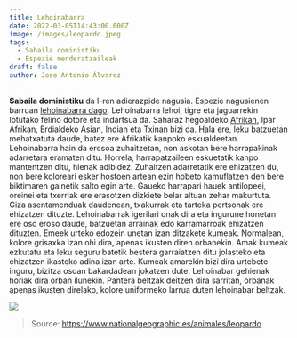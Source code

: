 ```yaml
---
title: Lehoinabarra
date: 2022-03-05T14:43:00.000Z
image: /images/leopardo.jpeg
tags:
  - Sabaila doministiku
  - Espezie menderatzaileak
draft: false
author: Jose Antonio Álvarez
---
```


**Sabaila doministiku** da l-ren adierazpide nagusia. Espezie nagusienen barruan [lehoinabarra dago](https://eu.wikipedia.org/wiki/Lehoinabar). Lehoinabarra lehoi, tigre eta jaguarrekin lotutako felino dotore eta indartsua da. Saharaz hegoaldeko [Afrikan](https://es.wikipedia.org/wiki/África), Ipar Afrikan, Erdialdeko Asian, Indian eta Txinan bizi da. Hala ere, leku batzuetan mehatxatuta daude, batez ere Afrikatik kanpoko eskualdeetan. Lehoinabarra hain da erosoa zuhaitzetan, non askotan bere harrapakinak adarretara eramaten ditu. Horrela, harrapatzaileen eskuetatik kanpo mantentzen ditu, hienak adibidez. Zuhaitzen adarretatik ere ehizatzen du, non bere koloreari esker hostoen artean ezin hobeto kamuflatzen den bere biktimaren gainetik salto egin arte. Gaueko harrapari hauek antilopeei, oreinei eta txerriak ere erasotzen dizkiete belar altuan zehar makurtuta. Giza asentamenduak daudenean, txakurrak eta tarteka pertsonak ere ehizatzen dituzte. Lehoinabarrak igerilari onak dira eta ingurune honetan ere oso eroso daude, batzuetan arrainak edo karramarroak ehizatzen dituzten. Emeek urteko edozein unetan izan ditzakete kumeak. Normalean, kolore grisaxka izan ohi dira, apenas ikusten diren orbanekin. Amak kumeak ezkutatu eta leku seguru batetik bestera garraiatzen ditu jolasteko eta ehizatzen ikasteko adina izan arte. Kumeak amarekin bizi dira urtebete inguru, bizitza osoan bakardadean jokatzen dute. Lehoinabar gehienak horiak dira orban ilunekin. Pantera beltzak deitzen dira sarritan, orbanak apenas ikusten direlako, kolore uniformeko larrua duten lehoinabar beltzak. 

[![](https://img.youtube.com/vi/lBRkfI1TDDM/0.jpg)](https://www.youtube.com/watch?v=lBRkfI1TDDM)

> Source: https://www.nationalgeographic.es/animales/leopardo
